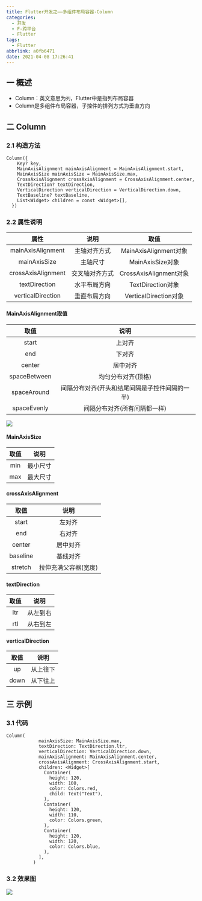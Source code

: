 ```yaml
---
title: Flutter开发之——多组件布局容器-Column
categories:
  - 开发
  - F-跨平台
  - Flutter
tags:
  - Flutter
abbrlink: a0fb6471
date: 2021-04-08 17:26:41
---
```

## 一 概述

* Column：英文意思为`列`，Flutter中是指列布局容器
* Column是多组件布局容器，子控件的排列方式为垂直方向

<!--more-->

## 二 Column

### 2.1 构造方法

```
Column({
    Key? key,
    MainAxisAlignment mainAxisAlignment = MainAxisAlignment.start,
    MainAxisSize mainAxisSize = MainAxisSize.max,
    CrossAxisAlignment crossAxisAlignment = CrossAxisAlignment.center,
    TextDirection? textDirection,
    VerticalDirection verticalDirection = VerticalDirection.down,
    TextBaseline? textBaseline,
    List<Widget> children = const <Widget>[],
  }) 
```

### 2.2 属性说明

|        属性        |      说明      |          取值          |
| :----------------: | :------------: | :--------------------: |
| mainAxisAlignment  |  主轴对齐方式  | MainAxisAlignment对象  |
|    mainAxisSize    |    主轴尺寸    |    MainAxisSize对象    |
| crossAxisAlignment | 交叉轴对齐方式 | CrossAxisAlignment对象 |
|   textDirection    |  水平布局方向  |   TextDirection对象    |
| verticalDirection  |  垂直布局方向  | VerticalDirection对象  |

#### MainAxisAlignment取值

|     取值     |                      说明                      |
| :----------: | :--------------------------------------------: |
|    start     |                     上对齐                     |
|     end      |                     下对齐                     |
|    center    |                    居中对齐                    |
| spaceBetween |               均匀分布对齐(顶格)               |
| spaceAround  | 间隔分布对齐(开头和结尾间隔是子控件间隔的一半) |
| spaceEvenly  |          间隔分布对齐(所有间隔都一样)          |

![][1]

#### MainAxisSize

| 取值 |   说明   |
| :--: | :------: |
| min  | 最小尺寸 |
| max  | 最大尺寸 |

#### crossAxisAlignment

|   取值   |         说明         |
| :------: | :------------------: |
|  start   |        左对齐        |
|   end    |        右对齐        |
|  center  |       居中对齐       |
| baseline |       基线对齐       |
| stretch  | 拉伸充满父容器(宽度) |

#### textDirection

| 取值 |   说明   |
| :--: | :------: |
| ltr  | 从左到右 |
| rtl  | 从右到左 |

#### verticalDirection
| 取值 |   说明   |
| :--: | :------: |
|  up  | 从上往下 |
| down | 从下往上 |

## 三 示例

### 3.1 代码

```
Column(
            mainAxisSize: MainAxisSize.max,
            textDirection: TextDirection.ltr,
            verticalDirection: VerticalDirection.down,
            mainAxisAlignment: MainAxisAlignment.center,
            crossAxisAlignment: CrossAxisAlignment.start,
            children: <Widget>[
              Container(
                height: 120,
                width: 100,
                color: Colors.red,
                child: Text("Text"),
              ),
              Container(
                height: 120,
                width: 110,
                color: Colors.green,
              ),
              Container(
                height: 120,
                width: 120,
                color: Colors.blue,
              ),
            ],
          )
```

### 3.2 效果图
![][2]



[1]:https://cdn.jsdelivr.net/gh/PGzxc/CDN/blog-flutter/flutter-column-crossAxisAlignment.png
[2]:https://cdn.jsdelivr.net/gh/PGzxc/CDN/blog-flutter/flutter-column-sample.png